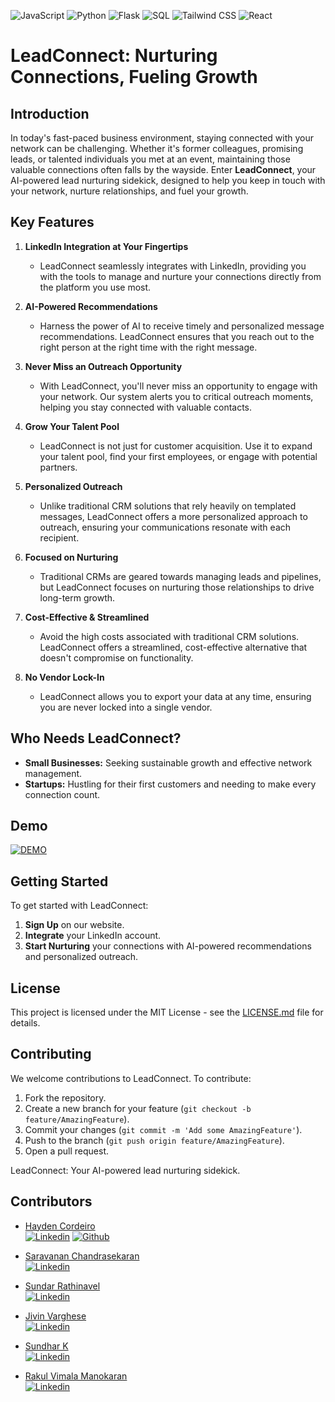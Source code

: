 
![JavaScript](https://img.shields.io/badge/JavaScript-F7DF1E?style=for-the-badge&logo=javascript&logoColor=black)
![Python](https://img.shields.io/badge/Python-3776AB?style=for-the-badge&logo=python&logoColor=white)
![Flask](https://img.shields.io/badge/Flask-000000?style=for-the-badge&logo=flask&logoColor=white)
![SQL](https://img.shields.io/badge/SQL-4479A1?style=for-the-badge&logo=sql&logoColor=white)
![Tailwind CSS](https://img.shields.io/badge/Tailwind_CSS-38B2AC?style=for-the-badge&logo=tailwind-css&logoColor=white)
![React](https://img.shields.io/badge/React-61DAFB?style=for-the-badge&logo=react&logoColor=black)

# LeadConnect: Nurturing Connections, Fueling Growth

## Introduction

In today's fast-paced business environment, staying connected with your network can be challenging. Whether it's former colleagues, promising leads, or talented individuals you met at an event, maintaining those valuable connections often falls by the wayside. Enter **LeadConnect**, your AI-powered lead nurturing sidekick, designed to help you keep in touch with your network, nurture relationships, and fuel your growth.

## Key Features

1. **LinkedIn Integration at Your Fingertips**
   - LeadConnect seamlessly integrates with LinkedIn, providing you with the tools to manage and nurture your connections directly from the platform you use most.

2. **AI-Powered Recommendations**
   - Harness the power of AI to receive timely and personalized message recommendations. LeadConnect ensures that you reach out to the right person at the right time with the right message.

3. **Never Miss an Outreach Opportunity**
   - With LeadConnect, you'll never miss an opportunity to engage with your network. Our system alerts you to critical outreach moments, helping you stay connected with valuable contacts.

4. **Grow Your Talent Pool**
   - LeadConnect is not just for customer acquisition. Use it to expand your talent pool, find your first employees, or engage with potential partners.

5. **Personalized Outreach**
   - Unlike traditional CRM solutions that rely heavily on templated messages, LeadConnect offers a more personalized approach to outreach, ensuring your communications resonate with each recipient.

6. **Focused on Nurturing**
   - Traditional CRMs are geared towards managing leads and pipelines, but LeadConnect focuses on nurturing those relationships to drive long-term growth.

7. **Cost-Effective & Streamlined**
   - Avoid the high costs associated with traditional CRM solutions. LeadConnect offers a streamlined, cost-effective alternative that doesn't compromise on functionality.

8. **No Vendor Lock-In**
   - LeadConnect allows you to export your data at any time, ensuring you are never locked into a single vendor.

## Who Needs LeadConnect?

- **Small Businesses:** Seeking sustainable growth and effective network management.
- **Startups:** Hustling for their first customers and needing to make every connection count.

## Demo
[![DEMO](https://img.youtube.com/vi/r_R-d4lYf-A/0.jpg)](https://www.youtube.com/watch?v=r_R-d4lYf-A)

## Getting Started

To get started with LeadConnect:

1. **Sign Up** on our website.
2. **Integrate** your LinkedIn account.
3. **Start Nurturing** your connections with AI-powered recommendations and personalized outreach.

## License

This project is licensed under the MIT License - see the [LICENSE.md](LICENSE.md) file for details.

## Contributing

We welcome contributions to LeadConnect. To contribute:

1. Fork the repository.
2. Create a new branch for your feature (`git checkout -b feature/AmazingFeature`).
3. Commit your changes (`git commit -m 'Add some AmazingFeature'`).
4. Push to the branch (`git push origin feature/AmazingFeature`).
5. Open a pull request.


LeadConnect: Your AI-powered lead nurturing sidekick.

## Contributors <a id="contributors"></a>
  - [Hayden Cordeiro](https://hayden.co.in/)<br>
  [![Linkedin](https://img.shields.io/badge/LinkedIn-0077B5?style=for-the-badge&logo=linkedin&logoColor=white)](https://www.linkedin.com/in/haydencordeiro/)
  [![Github](https://img.shields.io/badge/GitHub-100000?style=for-the-badge&logo=github&logoColor=white)](https://github.com/haydencordeiro)
- [Saravanan Chandrasekaran](https://www.linkedin.com/in/saravananchandrasekaran/)<br>
  [![Linkedin](https://img.shields.io/badge/LinkedIn-0077B5?style=for-the-badge&logo=linkedin&logoColor=white)](https://www.linkedin.com/in/saravananchandrasekaran/)

- [Sundar Rathinavel](https://www.linkedin.com/in/sundar-rathinavel/)<br>
  [![Linkedin](https://img.shields.io/badge/LinkedIn-0077B5?style=for-the-badge&logo=linkedin&logoColor=white)](https://www.linkedin.com/in/sundar-rathinavel/)

- [Jivin Varghese](https://www.linkedin.com/in/jivinvarghese/)<br>
  [![Linkedin](https://img.shields.io/badge/LinkedIn-0077B5?style=for-the-badge&logo=linkedin&logoColor=white)](https://www.linkedin.com/in/jivinvarghese/)

- [Sundhar K](https://www.linkedin.com/in/sundhar-k/)<br>
  [![Linkedin](https://img.shields.io/badge/LinkedIn-0077B5?style=for-the-badge&logo=linkedin&logoColor=white)](https://www.linkedin.com/in/sundhar-k/)

- [Rakul Vimala Manokaran](https://www.linkedin.com/in/rakul-vimala-manokaran/)<br>
  [![Linkedin](https://img.shields.io/badge/LinkedIn-0077B5?style=for-the-badge&logo=linkedin&logoColor=white)](https://www.linkedin.com/in/rakul-vimala-manokaran/)

